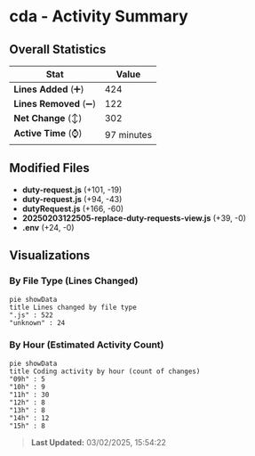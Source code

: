 # cda - Activity Summary 

## Overall Statistics

| Stat                   | Value                                                             |
| ---------------------- | ----------------------------------------------------------------- |
| **Lines Added** (➕)   | 424                                          |
| **Lines Removed** (➖) | 122                                        |
| **Net Change** (↕)    | 302                |
| **Active Time** (⌚)   | 97 minutes |


## Modified Files
- **duty-request.js** (+101, -19)
- **duty-request.js** (+94, -43)
- **dutyRequest.js** (+166, -60)
- **20250203122505-replace-duty-requests-view.js** (+39, -0)
- **.env** (+24, -0)

## Visualizations

### By File Type (Lines Changed)

```mermaid
pie showData
title Lines changed by file type
".js" : 522
"unknown" : 24
```

### By Hour (Estimated Activity Count)

```mermaid
pie showData
title Coding activity by hour (count of changes)
"09h" : 5
"10h" : 9
"11h" : 30
"12h" : 8
"13h" : 8
"14h" : 12
"15h" : 8
```


> **Last Updated:** 03/02/2025, 15:54:22